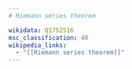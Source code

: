 ```yaml
---
# Riemann series theorem

wikidata: Q1752516
msc_classification: 40
wikipedia_links:
  - "[[Riemann series theorem]]"
---
```

